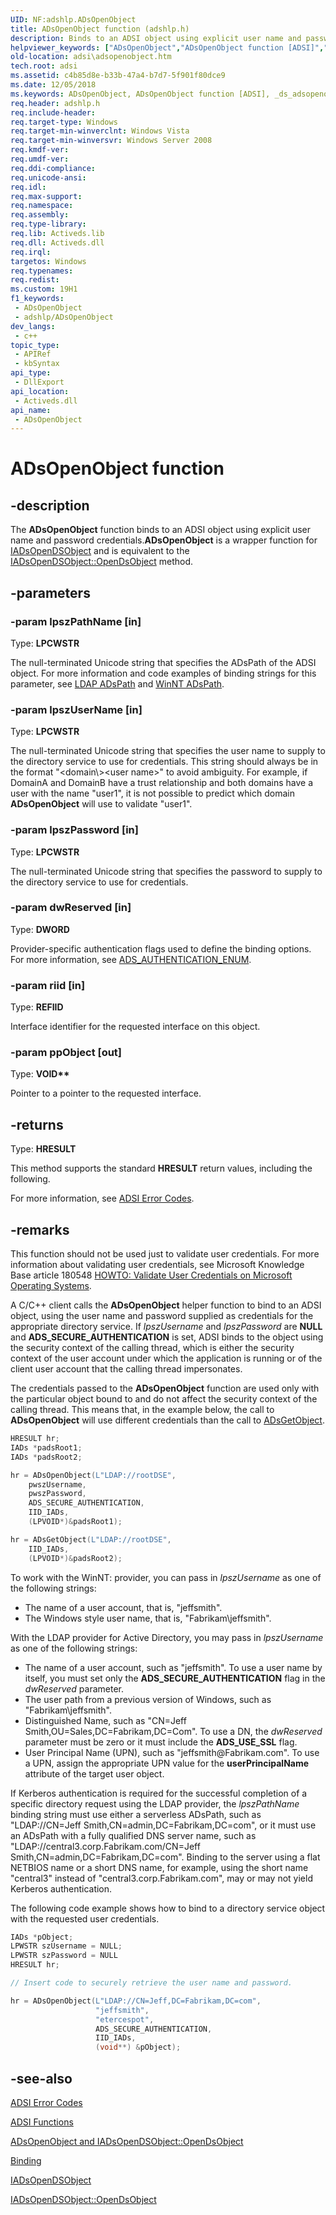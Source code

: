 ```yaml
---
UID: NF:adshlp.ADsOpenObject
title: ADsOpenObject function (adshlp.h)
description: Binds to an ADSI object using explicit user name and password credentials.
helpviewer_keywords: ["ADsOpenObject","ADsOpenObject function [ADSI]","_ds_adsopenobject","adshlp/ADsOpenObject","adsi.adsopenobject"]
old-location: adsi\adsopenobject.htm
tech.root: adsi
ms.assetid: c4b85d8e-b33b-47a4-b7d7-5f901f80dce9
ms.date: 12/05/2018
ms.keywords: ADsOpenObject, ADsOpenObject function [ADSI], _ds_adsopenobject, adshlp/ADsOpenObject, adsi.adsopenobject
req.header: adshlp.h
req.include-header: 
req.target-type: Windows
req.target-min-winverclnt: Windows Vista
req.target-min-winversvr: Windows Server 2008
req.kmdf-ver: 
req.umdf-ver: 
req.ddi-compliance: 
req.unicode-ansi: 
req.idl: 
req.max-support: 
req.namespace: 
req.assembly: 
req.type-library: 
req.lib: Activeds.lib
req.dll: Activeds.dll
req.irql: 
targetos: Windows
req.typenames: 
req.redist: 
ms.custom: 19H1
f1_keywords:
 - ADsOpenObject
 - adshlp/ADsOpenObject
dev_langs:
 - c++
topic_type:
 - APIRef
 - kbSyntax
api_type:
 - DllExport
api_location:
 - Activeds.dll
api_name:
 - ADsOpenObject
---
```


# ADsOpenObject function


## -description

The <b>ADsOpenObject</b> function binds to an ADSI object using explicit user name and password credentials.<b>ADsOpenObject</b> is a wrapper function for <a href="/windows/desktop/api/iads/nn-iads-iadsopendsobject">IADsOpenDSObject</a> and is equivalent to the <a href="/windows/desktop/api/iads/nf-iads-iadsopendsobject-opendsobject">IADsOpenDSObject::OpenDsObject</a> method.

## -parameters

### -param lpszPathName [in]

Type: <b>LPCWSTR</b>

The null-terminated Unicode string that specifies the ADsPath of the ADSI object. For more information and code examples of binding strings for this parameter, see  <a href="/windows/desktop/ADSI/ldap-adspath">LDAP ADsPath</a> and  <a href="/windows/desktop/ADSI/winnt-adspath">WinNT ADsPath</a>.

### -param lpszUserName [in]

Type: <b>LPCWSTR</b>

The null-terminated Unicode string that specifies the user name to supply to the directory service to use for credentials. This string should always be in the format "&lt;domain\\&gt;&lt;user name&gt;" to avoid ambiguity. For example, if DomainA and DomainB have a trust relationship and both domains have a user with the name "user1", it is not possible to predict which domain <b>ADsOpenObject</b> will use to validate "user1".

### -param lpszPassword [in]

Type: <b>LPCWSTR</b>

The null-terminated Unicode string that specifies the password to supply to the directory service to use for credentials.

### -param dwReserved [in]

Type: <b>DWORD</b>

Provider-specific authentication flags used to define the binding options. For more information, see  <a href="/windows/win32/api/iads/ne-iads-ads_authentication_enum">ADS_AUTHENTICATION_ENUM</a>.

### -param riid [in]

Type: <b>REFIID</b>

Interface identifier for the requested interface on this object.

### -param ppObject [out]

Type: <b>VOID**</b>

Pointer to a  pointer to the requested interface.

## -returns

Type: <b>HRESULT</b>

This method supports the standard <b>HRESULT</b> return values, including the following.

For more information, see  <a href="/windows/desktop/ADSI/adsi-error-codes">ADSI Error Codes</a>.

## -remarks

This function should not be used just to validate user credentials. For more information about validating user credentials, see Microsoft Knowledge Base article 180548 <a href="https://support.microsoft.com/kb/180548">HOWTO: Validate User Credentials on Microsoft Operating Systems</a>.

A C/C++ client calls the <b>ADsOpenObject</b> helper function to bind to an ADSI object, using the user name and password supplied as credentials for the appropriate directory service. If <i>lpszUsername</i> and <i>lpszPassword</i> are <b>NULL</b> and <b>ADS_SECURE_AUTHENTICATION</b> is set, ADSI binds to the object using the security context of the calling thread, which is either the security context of the user account under which the application is running or of the client user account that the calling thread impersonates.

The  credentials passed to the <b>ADsOpenObject</b> function are used only with the particular object bound to and do not affect the security context of the calling thread. This means that, in the example below, the call to <b>ADsOpenObject</b> will use different credentials than the call to <a href="/windows/desktop/api/adshlp/nf-adshlp-adsgetobject">ADsGetObject</a>.


```cpp
HRESULT hr;
IADs *padsRoot1;
IADs *padsRoot2;

hr = ADsOpenObject(L"LDAP://rootDSE",
    pwszUsername,
    pwszPassword,
    ADS_SECURE_AUTHENTICATION,
    IID_IADs,
    (LPVOID*)&padsRoot1);

hr = ADsGetObject(L"LDAP://rootDSE",
    IID_IADs,
    (LPVOID*)&padsRoot2);

```


To work with the WinNT: provider, you can pass in <i>lpszUsername</i> as one of the following strings:

<ul>
<li>The name of a user account, that is, "jeffsmith".</li>
<li>The Windows style user name, that is, "Fabrikam\jeffsmith".</li>
</ul>
With the LDAP provider for Active Directory, you may pass in <i>lpszUsername</i> as one of the following strings:

<ul>
<li>The name of a user account, such as "jeffsmith". To use a user name by itself, you must set only the <b>ADS_SECURE_AUTHENTICATION</b> flag in the <i>dwReserved</i> parameter.</li>
<li>The user path from a previous version of Windows, such as "Fabrikam\jeffsmith".</li>
<li>Distinguished Name, such as "CN=Jeff Smith,OU=Sales,DC=Fabrikam,DC=Com". To use a DN, the <i>dwReserved</i> parameter must be zero or it must include the <b>ADS_USE_SSL</b> flag.</li>
<li>User Principal Name (UPN), such as "jeffsmith@Fabrikam.com". To use a UPN, assign the appropriate UPN value for the <b>userPrincipalName</b> attribute of the target user object.</li>
</ul>
If Kerberos authentication is required for the successful completion of a specific directory request using the LDAP provider, the <i>lpszPathName</i> binding string must use either a serverless ADsPath, such as "LDAP://CN=Jeff Smith,CN=admin,DC=Fabrikam,DC=com", or it must use an ADsPath with a fully qualified DNS server name, such as "LDAP://central3.corp.Fabrikam.com/CN=Jeff Smith,CN=admin,DC=Fabrikam,DC=com". Binding to the server using a flat NETBIOS name or a short DNS name, for example, using the short name "central3" instead of "central3.corp.Fabrikam.com", may or may not yield Kerberos authentication.

The following code example shows how to bind to a directory service object with the requested user credentials.


```cpp
IADs *pObject;
LPWSTR szUsername = NULL;
LPWSTR szPassword = NULL
HRESULT hr;

// Insert code to securely retrieve the user name and password.

hr = ADsOpenObject(L"LDAP://CN=Jeff,DC=Fabrikam,DC=com",
                   "jeffsmith",
                   "etercespot",
                   ADS_SECURE_AUTHENTICATION, 
                   IID_IADs,
                   (void**) &pObject);
```

## -see-also

<a href="/windows/desktop/ADSI/adsi-error-codes">ADSI Error Codes</a>



<a href="/windows/desktop/ADSI/adsi-functions">ADSI Functions</a>



<a href="/windows/desktop/ADSI/binding-with-adsopenobject-and-iadsopendsobject-opendsobject">ADsOpenObject and IADsOpenDSObject::OpenDsObject</a>



<a href="/windows/desktop/wsw/binding">Binding</a>



<a href="/windows/desktop/api/iads/nn-iads-iadsopendsobject">IADsOpenDSObject</a>



<a href="/windows/desktop/api/iads/nf-iads-iadsopendsobject-opendsobject">IADsOpenDSObject::OpenDsObject</a>
